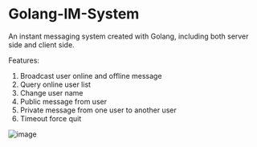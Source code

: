 # Golang-IM-System
 
An instant messaging system created with Golang, including both server side and client side.

Features:
1. Broadcast user online and offline message
2. Query online user list
3. Change user name
4. Public message from user
5. Private message from one user to another user
6. Timeout force quit

![image](https://user-images.githubusercontent.com/36003947/126026357-a6d9bbab-8c59-49e1-a916-cf248e072a68.png)
